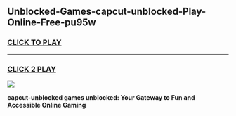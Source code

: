 
## Unblocked-Games-capcut-unblocked-Play-Online-Free-pu95w
<h3>
<a href="https://premium76.site?title=capcut-unblocked&ref=26A">CLICK TO PLAY</a></h3>
<hr>

<h3>
<a href="https://premium76.site?title=capcut-unblocked&ref=26A">CLICK 2 PLAY</a>
  
</h3>

<a href="https://premium76.site?title=capcut-unblocked&ref=26A"><img src="https://clearcache.store/games.png"></a>


**capcut-unblocked games unblocked: Your Gateway to Fun and Accessible Online Gaming**
